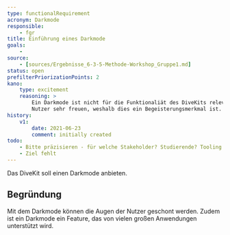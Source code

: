 ```yaml
---
type: functionalRequirement
acronym: Darkmode
responsible: 
    - fgr
title: Einführung eines Darkmode 
goals: 
    -
source:
    - [sources/Ergebnisse_6-3-5-Methode-Workshop_Gruppe1.md]
status: open
prefilterPriorizationPoints: 2
kano:
    type: excitement
    reasoning: >
        Ein Darkmode ist nicht für die Funktionaliät des DiveKits relevant. Zudem würde ein Vorhandensein manche 
        Nutzer sehr freuen, weshalb dies ein Begeisterungsmerkmal ist.
history:
    v1:
        date: 2021-06-23
        comment: initially created
todo:
    - Bitte präzisieren - für welche Stakeholder? Studierende? Tooling für Betreuende?
    - Ziel fehlt
---
```


Das DiveKit soll einen Darkmode anbieten.

## Begründung

Mit dem Darkmode können die Augen der Nutzer geschont werden. Zudem ist ein Darkmode ein Feature, das von vielen großen Anwendungen unterstützt wird.
